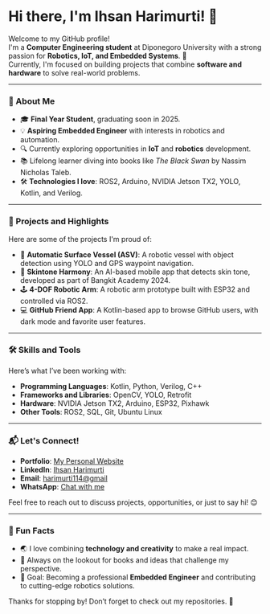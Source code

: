 # Hi there, I'm Ihsan Harimurti! 👋

Welcome to my GitHub profile!  
I'm a **Computer Engineering student** at Diponegoro University with a strong passion for **Robotics, IoT, and Embedded Systems**. 🚀  
Currently, I'm focused on building projects that combine **software and hardware** to solve real-world problems.  

---

### 🌟 About Me
- 🎓 **Final Year Student**, graduating soon in 2025.
- 💡 **Aspiring Embedded Engineer** with interests in robotics and automation.
- 🔍 Currently exploring opportunities in **IoT** and **robotics** development.
- 📚 Lifelong learner diving into books like *The Black Swan* by Nassim Nicholas Taleb.
- 🛠️ **Technologies I love**: ROS2, Arduino, NVIDIA Jetson TX2, YOLO, Kotlin, and Verilog.

---

### 💼 Projects and Highlights
Here are some of the projects I'm proud of:  
- 🤖 **Automatic Surface Vessel (ASV)**: A robotic vessel with object detection using YOLO and GPS waypoint navigation.  
- 📱 **Skintone Harmony**: An AI-based mobile app that detects skin tone, developed as part of Bangkit Academy 2024.  
- 🕹️ **4-DOF Robotic Arm**: A robotic arm prototype built with ESP32 and controlled via ROS2.  
- 💻 **GitHub Friend App**: A Kotlin-based app to browse GitHub users, with dark mode and favorite user features.  

---

### 🛠️ Skills and Tools
Here’s what I’ve been working with:  
- **Programming Languages**: Kotlin, Python, Verilog, C++  
- **Frameworks and Libraries**: OpenCV, YOLO, Retrofit  
- **Hardware**: NVIDIA Jetson TX2, Arduino, ESP32, Pixhawk  
- **Other Tools**: ROS2, SQL, Git, Ubuntu Linux  

---

### 📬 Let's Connect!
- **Portfolio**: [My Personal Website](https://ihsanharimurti.github.io/Portfolio/)  
- **LinkedIn**: [Ihsan Harimurti](https://www.linkedin.com/in/ihsanharimurti/)  
- **Email**: [harimurti114@gmail](mailto:harimurti114@gmail.com)  
- **WhatsApp**: [Chat with me](https://wa.me/+6285211131190)  

Feel free to reach out to discuss projects, opportunities, or just to say hi! 😊  

---

### 🌱 Fun Facts
- 🌏 I love combining **technology and creativity** to make a real impact.  
- 📖 Always on the lookout for books and ideas that challenge my perspective.  
- 🎯 Goal: Becoming a professional **Embedded Engineer** and contributing to cutting-edge robotics solutions.  

Thanks for stopping by! Don’t forget to check out my repositories. 🌟  
